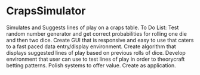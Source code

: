 # CrapsSimulator
Simulates and Suggests lines of play on a craps table.
To Do List:
Test random number generator and get correct probabilities for rolling one die and then two dice.
Create GUI that is responsive and easy to use that caters to a fast paced data entry/display environment.
Create algorithm that displays suggested lines of play based on previous rolls of dice.
Develop environment that user can use to test lines of play in order to theorycraft betting patterns.
Polish systems to offer value.
Create as application.
